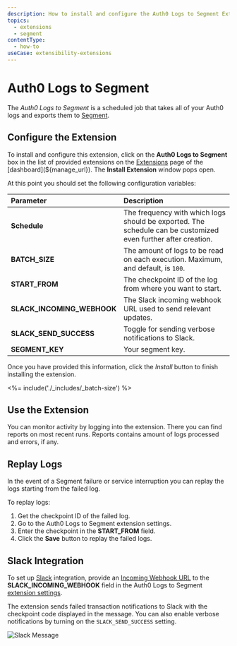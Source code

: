 ```yaml
---
description: How to install and configure the Auth0 Logs to Segment Extension.
topics:
  - extensions
  - segment
contentType:
  - how-to
useCase: extensibility-extensions
---
```

# Auth0 Logs to Segment

The *Auth0 Logs to Segment* is a scheduled job that takes all of your Auth0 logs and exports them to [Segment](https://www.segment.com/).

## Configure the Extension

To install and configure this extension, click on the __Auth0 Logs to Segment__ box in the list of provided extensions on the [Extensions](${manage_url}/#/extensions) page of the [dashboard](${manage_url}). The __Install Extension__ window pops open.

At this point you should set the following configuration variables:

| Parameter        | Description |
|:-----------------|:------------|
| **Schedule** | The frequency with which logs should be exported. The schedule can be customized even further after creation. |
| **BATCH_SIZE** | The amount of logs to be read on each execution. Maximum, and default, is `100`. |
| **START_FROM** | The checkpoint ID of the log from where you want to start. |
| **SLACK_INCOMING_WEBHOOK** | The Slack incoming webhook URL used to send relevant updates. |
| **SLACK_SEND_SUCCESS** | Toggle for sending verbose notifications to Slack. |
| **SEGMENT_KEY** | Your segment key. |

Once you have provided this information, click the _Install_ button to finish installing the extension.

<%= include('./_includes/_batch-size') %>

## Use the Extension

You can monitor activity by logging into the extension. There you can find reports on most recent runs. Reports contains amount of logs processed and errors, if any.

## Replay Logs

In the event of a Segment failure or service interruption you can replay the logs starting from the failed log.

To replay logs:

1. Get the checkpoint ID of the failed log.
2. Go to the Auth0 Logs to Segment extension settings.
3. Enter the checkpoint in the **START_FROM** field.
4. Click the **Save** button to replay the failed logs.

## Slack Integration

To set up [Slack](https://slack.com/) integration, provide an [Incoming Webhook URL](https://api.slack.com/incoming-webhooks) to the **SLACK_INCOMING_WEBHOOK** field in the Auth0 Logs to Segment [extension settings](${manage_url}/#/extensions).

The extension sends failed transaction notifications to Slack with the checkpoint code displayed in the message. You can also enable verbose notifications by turning on the `SLACK_SEND_SUCCESS` setting.

![Slack Message](/media/articles/extensions/logstash/slack-message.png)
